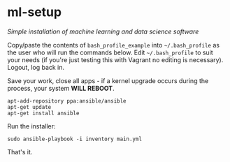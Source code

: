 # ml-setup

*Simple installation of machine learning and data science software*

Copy/paste the contents of `bash_profile_example` into `~/.bash_profile` as the user who will run the commands below. Edit `~/.bash_profile` to suit your needs (if you're just testing this with Vagrant no editing is necessary). Logout, log back in.

Save your work, close all apps - if a kernel upgrade occurs during the process, your system **WILL REBOOT**.

```
apt-add-repository ppa:ansible/ansible
apt-get update
apt-get install ansible
```

Run the installer:

```
sudo ansible-playbook -i inventory main.yml
```

That's it.
